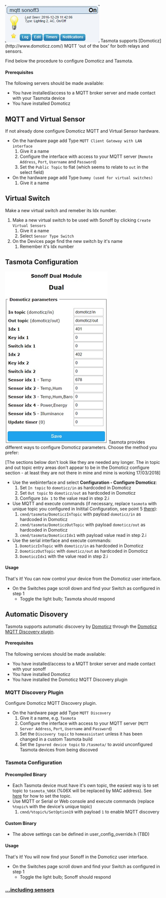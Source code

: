 
<img src="_media/logo/domoticz2.jpg">
Tasmota supports [Domoticz](http://www.domoticz.com/) MQTT 'out of the box' for both relays and sensors.

Find below the procedure to configure Domoticz and Tasmota.

#### Prerequisites
The following servers should be made available:

- You have installed/access to a MQTT broker server and made contact with your Tasmota device
- You have installed Domoticz

## MQTT and Virtual Sensor
If not already done configure Domoticz MQTT and Virtual Sensor hardware.

- On the hardware page add Type `MQTT Client Gateway with LAN interface`
    1. Give it a name
    2. Configure the interface with access to your MQTT server (`Remote Address`, `Port`, `Username` and `Password`)
    3. Set the `Public Topic` to flat (which seems to relate to `out` in the select field)
- On the hardware page add Type `Dummy (used for virtual switches)`
    1. Give it a name

## Virtual Switch
Make a new virtual switch and remeber its Idx number.

1. Make a new virtual switch to be used with Sonoff by clicking `Create Virtual Sensors`
    1. Give it a name
    2. Select `Sensor Type Switch`
2. On the Devices page find the new switch by it's name
    1. Remember it's Idx number

## Tasmota Configuration
<img src="_media/logo/domoticz3.jpg">
Tasmota provides different ways to configure Domoticz parameters. Choose the method you prefer:

[The sections below don't look like they are needed any longer. The in topic and out topic entry areas don't appear to be in the Domoticz configure section - at least they are not there in mine and mine is working 17/03/2018]

- Use the webinterface and select **Configuration - Configure Domoticz**:
    1. Set `In topic` to `domoticz/in` as hardcoded in Domoticz
    2. Set `Out topic` to `domoticz/out` as hardcoded in Domoticz
    3. Configure `Idx 1` to the value read in step 2.i
- Use MQTT and execute commands (if necessary, replace `tasmota` with unique topic you configured in Initital Configuration, see point 5 [there](Getting-Started.md#initial-configuration)):
    1. `cmnd/tasmota/DomoticzInTopic` with payload `domoticz/in` as hardcoded in Domoticz
    2. `cmnd/tasmota/DomoticzOutTopic` with payload `domoticz/out` as hardcoded in Domoticz
    3. `cmnd/tasmota/DomoticzIdx1` with payload value read in step 2.i
- Use the serial interface and execute commands:
    1. `DomoticzInTopic` with `domoticz/in` as hardcoded in Domoticz
    2. `DomoticzOutTopic` with `domoticz/out` as hardcoded in Domoticz
    3. `DomoticzIdx1` with the value read in step 2.i

#### Usage    
That's it! You can now control your device from the Domoticz user interface.

- On the Switches page scroll down and find your Switch as configured in step 1
    - Toggle the light bulb; Tasmota should respond

## Automatic Disovery

Tasmota supports automatic discovery by [Domoticz](http://www.domoticz.com/) through the [Domoticz MQTT Discovery plugin](https://github.com/emontnemery/domoticz_mqtt_discovery).

#### Prerequisites
The following services should be made available:

- You have installed/access to a MQTT broker server and made contact with your sonoff
- You have installed Domoticz
- You have installed the Domoticz MQTT Discovery plugin

### MQTT Discovery Plugin
Configure Domoticz MQTT Discovery plugin.

- On the hardware page add Type `MQTT Discovery`
    1. Give it a name, e.g. `Tasmota`
    2. Configure the interface with access to your MQTT server (`MQTT Server Address`, `Port`, `Username` and `Password`)
    3. Set the `Discovery topic` to `homeassistant` unless it has been changed in a custom Tasmota build
    4. Set the `Ignored device topic` to `/tasmota/` to avoid unconfigured Tasmota devices from being discoved

### Tasmota Configuration
#### Precompiled Binary
- Each Tasmota device must have it's own topic, the easiest way is to set topic to `tasmota_%06X` (%06X will be replaced by MAC address). See [here](Getting-Started.md) for how to set the topic.
- Use MQTT or Serial or Web console and execute commands (replace `%topic%` with the device's unique topic)
    1. `cmnd/%topic%/SetOption19` with payload `1` to enable MQTT discovery

#### Custom Binary
- The above settings can be defined in user_config_override.h (TBD)

#### Usage    
That's it! You will now find your Sonoff in the Domoticz user interface.

- On the Switches page scroll down and find your Switch as configured in step 1
    - Toggle the light bulb; Sonoff should respond

### [...including sensors](https://github.com/joba-1/Tasmoticz)
